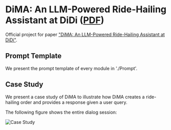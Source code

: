 # DiMA: An LLM-Powered Ride-Hailing Assistant at DiDi ([PDF](https://arxiv.org/pdf/2503.04768))

Official project for paper ["DiMA: An LLM-Powered Ride-Hailing Assistant at DiDi"](https://arxiv.org/pdf/2503.04768).

## Prompt Template

We present the prompt template of every module in './Prompt'.


## Case Study

We present a case study of DiMA to illustrate how DiMA creates a ride-hailing order and provides a response given a user query.

The following figure shows the entire dialog session:

![Case Study](https://github.com/usail-hkust/DiMA/blob/main/Case_Study.png)
